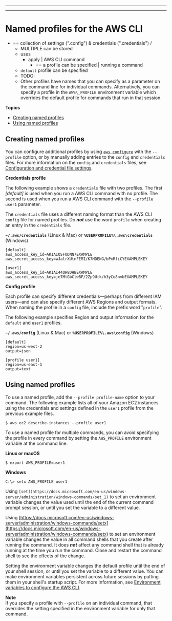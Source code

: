 --------

--------

# Named profiles for the AWS CLI<a name="cli-configure-profiles"></a>

* == collection of settings (".config") & credentials (".credentials") /
  * MULTIPLE can be stored
  * uses
    * apply | AWS CLI command
      * == a profile can be specified | running a command
  * `default` profile can be specified
  * TODO:
  * Other profiles have names that you can specify as a parameter on the command line for individual commands\. Alternatively, you can specify a profile in the `AWS\_PROFILE` environment variable which overrides the default profile for commands that run in that session\.

**Topics**
+ [Creating named profiles](#cli-configure-profiles-create)
+ [Using named profiles](#using-profiles)

## Creating named profiles<a name="cli-configure-profiles-create"></a>

You can configure additional profiles by using [`aws configure`](cli-configure-files.md#cli-configure-files-methods) with the `--profile` option, or by manually adding entries to the `config` and `credentials` files\. For more information on the `config` and `credentials` files, see [Configuration and credential file settings](cli-configure-files.md)\.

**Credentials profile**

The following example shows a `credentials` file with two profiles\. The first *\[default\]* is used when you run a AWS CLI command with no profile\. The second is used when you run a AWS CLI command with the `--profile user1` parameter\.

The `credentials` file uses a different naming format than the AWS CLI `config` file for named profiles\. Do ***not*** use the word `profile` when creating an entry in the `credentials` file\.

**`~/.aws/credentials`** \(Linux & Mac\) or **`%USERPROFILE%\.aws\credentials`** \(Windows\)

```
[default]
aws_access_key_id=AKIAIOSFODNN7EXAMPLE
aws_secret_access_key=wJalrXUtnFEMI/K7MDENG/bPxRfiCYEXAMPLEKEY

[user1]
aws_access_key_id=AKIAI44QH8DHBEXAMPLE
aws_secret_access_key=je7MtGbClwBF/2Zp9Utk/h3yCo8nvbEXAMPLEKEY
```

**Config profile**

Each profile can specify different credentials—perhaps from different IAM users—and can also specify different AWS Regions and output formats\. When naming the profile in a `config` file, include the prefix word "`profile`"\.

The following example specifies Region and output information for the `default` and `user1` profiles\.

**`~/.aws/config`** \(Linux & Mac\) or **`%USERPROFILE%\.aws\config`** \(Windows\)

```
[default]
region=us-west-2
output=json

[profile user1]
region=us-east-1
output=text
```

## Using named profiles<a name="using-profiles"></a>

To use a named profile, add the `--profile profile-name` option to your command\. The following example lists all of your Amazon EC2 instances using the credentials and settings defined in the `user1` profile from the previous example files\.

```
$ aws ec2 describe-instances --profile user1
```

To use a named profile for multiple commands, you can avoid specifying the profile in every command by setting the `AWS_PROFILE` environment variable at the command line\.

**Linux or macOS**

```
$ export AWS_PROFILE=user1
```

**Windows**

```
C:\> setx AWS_PROFILE user1
```

Using `[set](https://docs.microsoft.com/en-us/windows-server/administration/windows-commands/set_1)` to set an environment variable changes the value used until the end of the current command prompt session, or until you set the variable to a different value\. 

Using [https://docs.microsoft.com/en-us/windows-server/administration/windows-commands/setx](https://docs.microsoft.com/en-us/windows-server/administration/windows-commands/setx) to set an environment variable changes the value in all command shells that you create after running the command\. It does ***not*** affect any command shell that is already running at the time you run the command\. Close and restart the command shell to see the effects of the change\.

Setting the environment variable changes the default profile until the end of your shell session, or until you set the variable to a different value\. You can make environment variables persistent across future sessions by putting them in your shell's startup script\. For more information, see [Environment variables to configure the AWS CLI](cli-configure-envvars.md)\.

**Note**  
If you specify a profile with `--profile` on an individual command, that overrides the setting specified in the environment variable for only that command\.